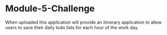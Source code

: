 # Module-5-Challenge
When uploaded this application will provide an itinerary application to allow users to save their daily todo lists for each hour of the work day.
